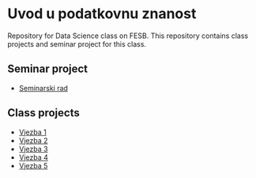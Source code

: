 # Uvod u podatkovnu znanost
Repository for Data Science class on FESB.
This repository contains class projects and seminar project for this class.
## Seminar project
- [Seminarski rad](/Seminarski_rad)
## Class projects
- [Vjezba 1](/Laboratorijske_vjezbe/Vjezba1)
- [Vjezba 2](/Laboratorijske_vjezbe/Vjezba2)
- [Vjezba 3](/Laboratorijske_vjezbe/Vjezba3)
- [Vjezba 4](/Laboratorijske_vjezbe/Vjezba4)
- [Vjezba 5](/Laboratorijske_vjezbe/Vjezba5)

